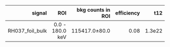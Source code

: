 | **signal**        | **ROI**         | **bkg counts in ROI** | **efficiency** | **t12** |
|------------------:|----------------:|----------------------:|---------------:|--------:|
| RH037\_foil\_bulk | 0.0 - 180.0 keV | 115417.0±80.0         | 0.08           | 1.3e22  |
